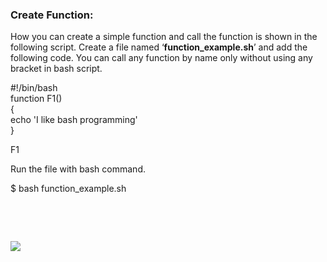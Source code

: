 ### Create Function:

How you can create a simple function and call the function is shown in the following script. Create a file named ‘**function_example.sh**’ and add the following code. You can call any function by name only without using any bracket in bash script.

#!/bin/bash  
function F1()  
{  
echo 'I like bash programming'  
}

F1

Run the file with bash command.

$ bash function_example.sh

![](data:image/svg+xml,%3Csvg%20xmlns='http://www.w3.org/2000/svg'%20viewBox='0%200%20733%2070'%3E%3C/svg%3E)

![](https://linuxhint.com/wp-content/uploads/2018/07/h19.png)
